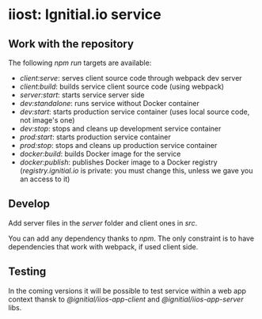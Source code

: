 # iiost: Ignitial.io service

## Work with the repository

The following _npm run_ targets are available:  
- _client:serve_: serves client source code through webpack dev server
- _client:build_: builds service client source code (using webpack)
- _server:start_: starts service server side
- _dev:standalone_: runs service without Docker container
- _dev:start_: starts production service container (uses local source code, not
  image's one)
- _dev:stop_: stops and cleans up development service container
- _prod:start_: starts production service container
- _prod:stop_: stops and cleans up production service container
- _docker:build_: builds Docker image for the service
- _docker:publish_: publishes Docker image to a Docker registry (_registry.ignitial.io_
  is private: you must change this, unless we gave you an access to it)  

## Develop

Add server files in the _server_ folder and client ones in _src_.

You can add any dependency thanks to _npm_. The only constraint is to have
dependencies that work with webpack, if used client side.

## Testing

In the coming versions it will be possible to test service within a web app context
thansk to _@ignitial/iios-app-client_ and _@ignitial/iios-app-server_ libs.
